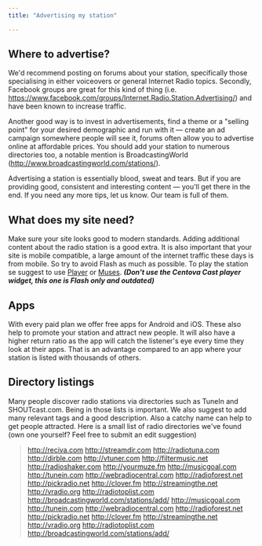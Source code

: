 ```yaml
---
title: "Advertising my station"

---
```


## Where to advertise?

We'd recommend posting on forums about your station, specifically those specialising in either voiceovers or general Internet Radio topics. Secondly, Facebook groups are great for this kind of thing (i.e. https://www.facebook.com/groups/Internet.Radio.Station.Advertising/) and have been known to increase traffic. 

Another good way is to invest in advertisements, find a theme or a "selling point" for your desired demographic and run with it — create an ad campaign somewhere people will see it, forums often allow you to advertise online at affordable prices. You should add your station to numerous directories too, a notable mention is BroadcastingWorld (http://www.broadcastingworld.com/stations/).

Advertising a station is essentially blood, sweat and tears. But if you are providing good, consistent and interesting content — you'll get there in the end. If you need any more tips, let us know. Our team is full of them.

## What does my site need?

Make sure your site looks good to modern standards. Adding additional content about the radio station is a good extra. 
It is also important that your site is mobile compatible, a large amount of the internet traffic these days is from mobile. So try to avoid Flash as much as possible. To play the station se suggest to use [Player](doc:player) or [Muses](https://muses.org). ***(Don't use the Centova Cast player widget, this one is Flash only and outdated)*** 

## Apps

With every paid plan we offer free apps for Android and iOS. These also help to promote your station and attract new people. It will also have a higher return ratio as the app will catch the listener's eye every time they look at their apps. That is an advantage compared to an app where your station is listed with thousands of others.

## Directory listings

Many people discover radio stations via directories such as TuneIn and SHOUTcast.com. Being in those lists is important. We also suggest to add many relevant tags and a good description. Also a catchy name can help to get people attracted. 
Here is a small list of radio directories we've found (own one yourself? Feel free to submit an edit suggestion)

>http://reciva.com
http://streamdir.com
http://radiotuna.com
http://dirble.com
http://vtuner.com
http://filtermusic.net
http://radioshaker.com
http://yourmuze.fm
http://musicgoal.com
http://tunein.com
http://webradiocentral.com
http://radioforest.net
http://pickradio.net
http://clover.fm
http://streamingthe.net
http://vradio.org
http://radiotoplist.com
http://broadcastingworld.com/stations/add/
http://musicgoal.com
http://tunein.com
http://webradiocentral.com
http://radioforest.net
http://pickradio.net
http://clover.fm
http://streamingthe.net
http://vradio.org
http://radiotoplist.com
http://broadcastingworld.com/stations/add/
